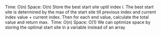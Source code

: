 Time: O(n)
Space: O(n)
Store the best start site uptil index i. The best start site is determined by the max of the start site till previous index and current index value + current index.
Then for each end value, calculate the total value and return max.
​
Time: O(n)
Space: O(1)
We can optimize space by storing the optimal start site in a variable instead of an array
​